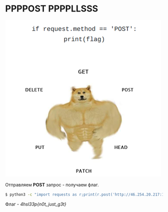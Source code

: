 # PPPPOST PPPPLLSSS

![Task](img/view_task.png)

Отправляем **POST** запрос - получаем флаг.

```sh
$ python3 -c "import requests as r;print(r.post('http://46.254.20.217:1000/task_2').text)" > req.txt && grep "4hsl33p" req.txt && rm req.txt"
```

Флаг - *4hsl33p{n0t_just_g3t}*